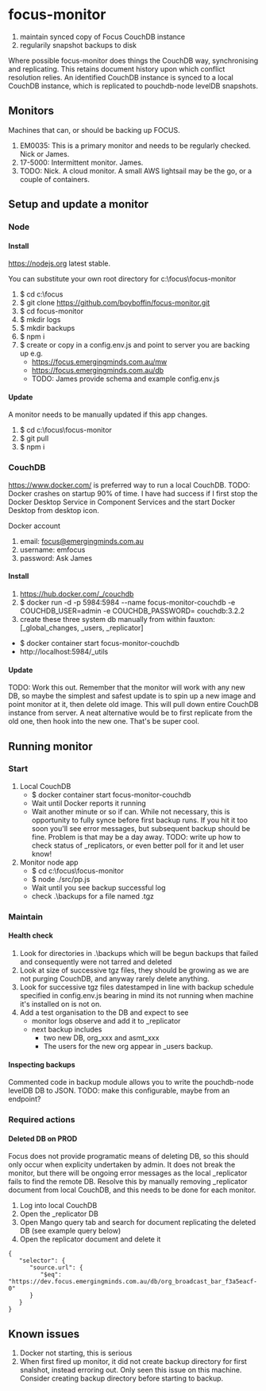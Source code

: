 # focus-monitor
1. maintain synced copy of Focus CouchDB instance
2. regularily snapshot backups to disk

Where possible focus-monitor does things the CouchDB way, synchronising and replicating. This retains document history upon which conflict resolution relies. An identified CouchDB instance is synced to a local CouchDB instance, which is replicated to pouchdb-node levelDB snapshots.

## Monitors
Machines that can, or should be backing up FOCUS.
1. EM0035: This is a primary monitor and needs to be regularly checked. Nick or James.
2. 17-5000: Intermittent monitor. James.
3. TODO: Nick. A cloud monitor. A small AWS lightsail may be the go, or a couple of containers.

## Setup and update a monitor
### Node
#### Install
https://nodejs.org latest stable.

You can substitute your own root directory for c:\focus\focus-monitor
1. $ cd c:\focus
2. $ git clone https://github.com/boyboffin/focus-monitor.git
3. $ cd focus-monitor
4. $ mkdir logs
5. $ mkdir backups
6. $ npm i
7. $ create or copy in a config.env.js and point to server you are backing up e.g.
     - https://focus.emergingminds.com.au/mw
     - https://focus.emergingminds.com.au/db
     - TODO: James provide schema and example config.env.js

#### Update
A monitor needs to be manually updated if this app changes.
1. $ cd c:\focus\focus-monitor
2. $ git pull
3. $ npm i
      
### CouchDB
https://www.docker.com/ is preferred way to run a local CouchDB. 
TODO: Docker crashes on startup 90% of time. I have had success if
I first stop the Docker Desktop Service in Component Services and the start Docker Desktop from desktop icon.

Docker account
1. email: focus@emergingminds.com.au
2. username: emfocus
3. password: Ask James
 
     
#### Install
1. https://hub.docker.com/_/couchdb
2. $ docker run -d -p 5984:5984 --name focus-monitor-couchdb -e COUCHDB_USER=admin -e COUCHDB_PASSWORD=<Ask James> couchdb:3.2.2
3. create these three system db manually from within fauxton: [_global_changes, _users, _replicator]

- $ docker container start focus-monitor-couchdb
- http://localhost:5984/_utils

#### Update
TODO: Work this out. Remember that the monitor will work with any new DB, so maybe the simplest and safest update is to spin up a new image
and point monitor at it, then delete old image. This will pull down entire CouchDB instance from server. A neat alternative would be to
first replicate from the old one, then hook into the new one. That's be super cool.
  
## Running monitor
### Start
1. Local CouchDB
   - $ docker container start focus-monitor-couchdb
   - Wait until Docker reports it running
   -  Wait another minute or so if can. While not necessary, this is opportunity to fully synce before first backup runs.
      If you hit it too soon you'll see error messages, but subsequent backup should be fine. Problem is that may be a day away.
      TODO: write up how to check status of _replicators, or even better poll for it and let user know!
2. Monitor node app
   - $ cd c:\focus\focus-monitor
   - $ node ./src/pp.js
   - Wait until you see backup successful log
   - check .\backups for a file named <timestamp>.tgz


### Maintain
#### Health check
1. Look for directories in .\backups which will be begun backups that failed and consequently were not tarred and deleted
2. Look at size of successive tgz files, they should be growing as we are not purging CouchDB, and anyway rarely delete anything.
3. Look for successive tgz files datestamped in line with backup schedule specified in config.env.js bearing in mind its not
   running when machine it's installed on is not on.
4. Add a test organisation to the DB and expect to see
   - monitor logs observe and add it to _replicator
   - next backup includes
     -  two new DB, org_xxx and asmt_xxx
     -  The users for the new org appear in _users backup.

#### Inspecting backups
Commented code in backup module allows you to write the pouchdb-node levelDB DB to JSON.
TODO: make this configurable, maybe from an endpoint?
     
### Required actions
#### Deleted DB on PROD
Focus does not provide programatic means of deleting DB, so this should only occur when explicity undertaken by admin.
It does not break the monitor, but there will be ongoing error messages as the local _replicator fails to find the remote DB.
Resolve this by manually removing _replicator document from local CouchDB, and this needs to be done for each monitor.
1. Log into local CouchDB
2. Open the _replicator DB
3. Open Mango query tab and search for document replicating the deleted DB (see example query below)
4. Open the replicator document and delete it
```
{
   "selector": {
      "source.url": {
         "$eq": "https://dev.focus.emergingminds.com.au/db/org_broadcast_bar_f3a5eacf-0"
      }
   }
}
```


## Known issues
   1. Docker not starting, this is serious
   2. When first fired up monitor, it did not create backup directory for first snalshot, instead erroring out.
      Only seen this issue on this machine.
      Consider creating backup directory before starting to backup.

